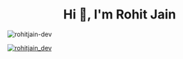 
<h1 align="center">Hi 👋, I'm Rohit Jain</h1>




<p align="left"> <img src="https://komarev.com/ghpvc/?username=rohitjain-dev&label=Profile%20views&color=0e75b6&style=flat" alt="rohitjain-dev" /> </p>

<p align="left"> <a href="https://twitter.com/rohitjain_dev" target="blank"><img src="https://img.shields.io/twitter/follow/rohitjain_dev?logo=twitter&style=for-the-badge" alt="rohitjain_dev"  </p>






